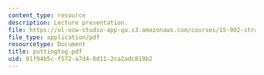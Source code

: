 ```yaml
---
content_type: resource
description: Lecture presentation.
file: https://ol-ocw-studio-app-qa.s3.amazonaws.com/courses/15-902-strategic-management-i-fall-2006/01f94b5cf572a7d48d112ca2adc819b2_puttingtog.pdf
file_type: application/pdf
resourcetype: Document
title: puttingtog.pdf
uid: 01f94b5c-f572-a7d4-8d11-2ca2adc819b2
---
```

